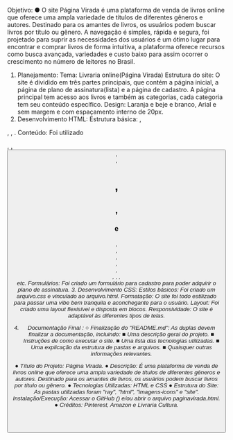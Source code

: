 Objetivo:
● O site Página Virada é uma plataforma de venda de livros online que oferece
uma ampla variedade de títulos de diferentes gêneros e autores. Destinado para
os amantes de livros, os usuários podem buscar livros por título ou gênero. A
navegação é simples, rápida e segura, foi projetado para suprir as necessidades
dos usuários é um ótimo lugar para encontrar e comprar livros de forma intuitiva,
a plataforma oferece recursos como busca avançada, variedades e custo baixo
para assim ocorrer o crescimento no número de leitores no Brasil.

1. Planejamento:
Tema: Livraria online(Página Virada)
Estrutura do site: O site é dividido em três partes principais, que contém a página inicial, a página de plano de assinatura(lista) e a página de cadastro. A página principal tem acesso aos livros e também as categorias, cada categoria tem seu conteúdo específico.
Design: Laranja e beje e branco, Arial e sem margem e com espaçamento interno de 20px.
2. Desenvolvimento HTML:
Estrutura básica: <!DOCTYPE html>,
<html>, <head>, <body>.
Conteúdo: Foi utilizado <p>, <u>, <button>, <form>, <h1>, <h2>, <h3> e <h6>, <nav>, <header>, <main>, <footer>, <div>, <a>, <img>, <address> etc.
Formulários: Foi criado um formulário para cadastro para poder adquirir o plano de assinatura.
3. Desenvolvimento CSS:
Estilos básicos: Foi criado um arquivo.css e vinculado ao arquivo.html.
Formatação: O site foi todo estilizado para passar uma vibe bem tranquila e aconchegante para o usuário.
Layout: Foi criado uma layout flexisível e disposta em blocos.
Responsividade: O site é adaptável às diferentes tipos de telas.

4. Documentação Final :
○ Finalização do "README.md": As duplas devem finalizar a documentação,
incluindo:
■ Uma descrição geral do projeto.
■ Instruções de como executar o site.
■ Uma lista das tecnologias utilizadas.
■ Uma explicação da estrutura de pastas e arquivos.
■ Quaisquer outras informações relevantes.


● Título do Projeto: Página Virada.
● Descrição: É uma plataforma de venda de livros online que oferece
uma ampla variedade de títulos de diferentes gêneros e autores. Destinado para
os amantes de livros, os usuários podem buscar livros por título ou gênero.
● Tecnologias Utilizadas: HTML e CSS 
● Estrutura do Site: As pastas utilizadas foram "ray", "html", "imagens-icons" e "site".  
Instalação/Execução: Acessar o GitHub () e/ou abrir o arquivo paginavirada.html.
● Créditos: Pinterest, Amazon e Livraria Cultura.